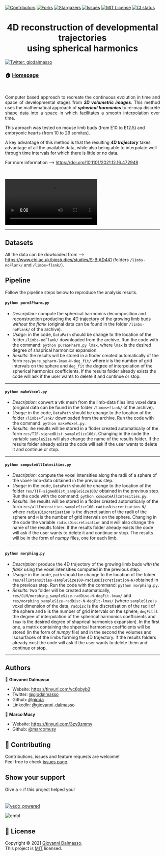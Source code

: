 <!-- PROJECT SHIELDS -->
[![Contributors][contributors-shield]][contributors-url]
[![Forks][forks-shield]][forks-url]
[![Stargazers][stars-shield]][stars-url]
[![Issues][issues-shield]][issues-url]
[![MIT License][license-shield]][license-url]
[![CI status][CI-shield]][CI-url]
<!-- [![LinkedIn][linkedin-shield]][linkedin-url] -->


<h1 align="center"> 4D reconstruction of developmental trajectories <br />
  using spherical harmonics </h1>
<p>
  <a href="https://twitter.com/giodalmasso" target="_blank">
    <img alt="Twitter: giodalmasso" src="https://img.shields.io/twitter/follow/giodalmasso.svg?style=social" />
  </a>
</p>


### 🏠 [Homepage](https://vedo.embl.es/fearless/#/home)

<br />

<p align="justify">
Computer based approach to recreate the continuous evolution in time and space of developmental stages from <b><i>3D volumetric images</i></b>. This method uses the mathematical approach of <b><i>spherical harmonics</i></b> to re-map discrete shape data into a space in which facilitates a smooth interpolation over time.

This aproach was tested on mouse limb buds (from E10 to E12.5) and embryonic hearts (from 10 to 29 somites). 

A key advantage of this method is that the resulting <b><i>4D trajectory</i></b> takes advantage of all the available data, while also being able to interpolate well through time intervals for which there is little or no data.

For more information --> https://doi.org/10.1101/2021.12.16.472948
</p>


<br />

![video](https://user-images.githubusercontent.com/29924733/146750585-d6c0b9cb-8b5c-49c7-86f9-92fba875b14d.mp4)


---
<p align="justify">

## Datasets


All the data can be dowloaded from --> https://www.ebi.ac.uk/biostudies/studies/S-BIAD441 (folders `/limbs-noFlank/` and `/limbs+flank/`).


## Pipeline

Follow the pipeline steps below to reproduce the analysis results.


#### `python pureSPharm.py`
- _Description:_ compute the spherical harmonics decomposition and reconstruction producing the 4D trajectory of the growing limb buds _without the flank_ (original data can be found in the folder `/limbs-noFlank/` of the archive). 
- _Usage:_ in the code, `DataPath` should be change to the location of the folder `/limbs-noFlank/` downloaded from the archive. Run the code with the command: `python pureSPharm.py lmax`, where `lmax` is the desired degree of shaprical harmonics expansion. 
- _Results:_ the results will be stored in a floder created automatically of the form `res/pure_spharm-lmax-N-deg_fit/` where `N` is the number of grid intervals on the sphere and `deg_fit` the degree of interpolation of the spherical harmonics coefficients. If the results folder already exists the code will ask if the user wants to delete it and continue or stop.

---

#### `python makeVoxel.py`
- _Description:_ convert a vtk mesh from the limb-data files into voxel data (original data can be found in the folder `/limbs+flank/` of the archive).
- _Usage:_ in the code, `DataPath` should be change to the location of the folder `/limbs+flank/` downloaded from the archive. Run the code with the command: `python makeVoxel.py`.
- _Results:_ ihe results will be stored in a floder created automatically of the form `res/TIF-signedDist_sampleSize100/`. Changing in the code the variable `sampleSize` will also change the name of the results folder. If the results folder already exists the code will ask if the user wants to delete it and continue or stop.

---

#### `python computeAllIntesities.py`
- _Description:_ compute the voxel intensities along the radii of a sphere of the voxel-limb-data obtained in the previous step.
- _Usage:_ in the code, `DataPath` should be change to the location of the folder `res/TIF-signedDist_sampleSize100/` obtained in the previous step. Run the code with the command: `python computeAllIntesities.py`.
- _Results:_ ihe results will be stored in a floder created automatically of the form `res/allIntensities-sampleSize100-radiusDiscretisation-N/` where `radiusDiscretisation` is the discretisation of the radii of the sphere and `N` is the number of grid intervals on the sphere. Changing in the code the variable `radiusDiscretisation` and `N` will also change the name of the results folder. If the results folder already exists the code will ask if the user wants to delete it and continue or stop. The results will be in the form of _numpy_ files, one for each limb.

---

#### `python morphing.py`
- _Description:_ produce the 4D trajectory of the growing limb buds _with the flank_ using the voxel intensities computed in the previous step.
- _Usage:_ in the code, `path` should be change to the location of the folder `res/allIntensities-sampleSize100-radiusDiscretisation-N/`obtained in the previous step. Run the code with the command: `python morphing.py`.
- _Results:_ two folder will be created automatically, `res/CLM/morphing_sampleSize-radDisc-N-degFit-lmax/` and `res/morphing_sampleSize-radDisc-N-degFit-lmax/` (where `sampleSize` is voxel dimension of the data, `radDisc` is the discretisation of the radii of the sphere and `N` is the number of grid intervals on the sphere, `degFit` is the degree of interpolation of the spherical harmonics coefficients and `lmax` is the desired degree of shaprical harmonics expansion). In the first one, a matrix containing the shperical harmonics coefficients will be stored (in the form of _numpy_ file) and in the second the volumes and isosurfaces of the limbs forming the 4D trajectory. If the results folders already exist the code will ask if the user wants to delete them and continue or stop.

</p>
  
---

## Authors

👤 **Giovanni Dalmasso**

* Website: https://tinyurl.com/yc6pbyb2
* Twitter: [@giodalmasso](https://twitter.com/giodalmasso)
* Github: [@gioda](https://github.com/gioda)
* LinkedIn: [@giovanni-dalmasso](https://linkedin.com/in/giovanni-dalmasso)

👤 **Marco Musy**

* Website: https://tinyurl.com/3zy9zmmy
* Github: [@marcomusy](https://github.com/marcomusy)


## 🤝 Contributing

Contributions, issues and feature requests are welcome!<br />Feel free to check [issues page](https://github.com/gioda/4D-reconstruction-of-developmental-trajectories-using-spherical-harmonics/issues). 

## Show your support

Give a ⭐️ if this project helped you!<br />
  <br />


[![vedo_powered](https://user-images.githubusercontent.com/32848391/94372929-13e0e400-0102-11eb-938c-bc0274d57108.png)](https://github.com/marcomusy/vedo)

![embl](https://user-images.githubusercontent.com/32848391/94371851-c3658880-00f9-11eb-9c2a-d418adb93d59.gif)

## 📝 License

Copyright © 2021 [Giovanni Dalmasso](https://github.com/gioda).<br />
This project is [MIT](https://github.com/gioda/4D-reconstruction-of-developmental-trajectories-using-spherical-harmonics/blob/main/LICENSE) licensed.  





<!-- MARKDOWN LINKS & IMAGES -->
<!-- https://www.markdownguide.org/basic-syntax/#reference-style-links -->
[contributors-shield]: https://img.shields.io/github/contributors/gioda/4D-reconstruction-of-developmental-trajectories-using-spherical-harmonics
[contributors-url]: https://github.com/gioda/4D-reconstruction-of-developmental-trajectories-using-spherical-harmonics/graphs/contributors
[forks-shield]: https://img.shields.io/github/forks/gioda/4D-reconstruction-of-developmental-trajectories-using-spherical-harmonics
[forks-url]: https://github.com/gioda/4D-reconstruction-of-developmental-trajectories-using-spherical-harmonics/network/members
[stars-shield]: https://img.shields.io/github/stars/gioda/4D-reconstruction-of-developmental-trajectories-using-spherical-harmonics
[stars-url]: https://github.com/gioda/4D-reconstruction-of-developmental-trajectories-using-spherical-harmonics/stargazers
[issues-shield]: https://img.shields.io/github/issues/gioda/4D-reconstruction-of-developmental-trajectories-using-spherical-harmonics
[issues-url]: https://github.com/gioda/4D-reconstruction-of-developmental-trajectories-using-spherical-harmonics/issues
[license-shield]: https://img.shields.io/github/license/gioda/4D-reconstruction-of-developmental-trajectories-using-spherical-harmonics
[license-url]: https://github.com/gioda/4D-reconstruction-of-developmental-trajectories-using-spherical-harmonics/blob/master/LICENSE.txt
[linkedin-shield]: https://img.shields.io/badge/-LinkedIn-black.svg?style=for-the-badge&logo=linkedin&colorB=555
[linkedin-url]: https://linkedin.com/in/giovanni-dalmasso
[product-screenshot]: images/screenshot.png
<!-- [product-screenshot]: images/screenshot.png -->
[CI-shield]: https://github.com/dguo/make-a-readme/workflows/CI/badge.svg
[CI-url]: https://github.com/gioda/4D-reconstruction-of-developmental-trajectories-using-spherical-harmonics/actions

